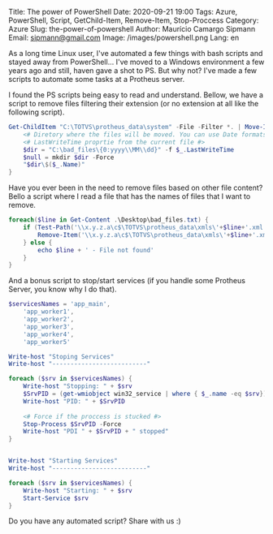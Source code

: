 Title: The power of PowerShell
Date: 2020-09-21 19:00
Tags: Azure, PowerShell, Script, GetChild-Item, Remove-Item, Stop-Proccess
Category: Azure
Slug: the-power-of-powershell
Author: Maurício Camargo Sipmann
Email: sipmann@gmail.com
Image: /images/powershell.png
Lang: en

As a long time Linux user, I've automated a few things with bash scripts and stayed away from PowerShell... I've moved to a Windows environment a few years ago and still, haven gave a shot to PS. But why not? I've made a few scripts to automate some tasks at a Protheus server.

I found the PS scripts being easy to read and understand. Bellow, we have a script to remove files filtering their extension (or no extension at all like the following script). 

```powershell
Get-ChildItem "C:\TOTVS\protheus_data\system" -File -Filter *. | Move-Item -Force -Destination { 
    <# Diretory where the files will be moved. You can use Date formats to help name it #>
    <# LastWriteTime proprtie from the current file #>
    $dir = "C:\bad_files\{0:yyyy\\MM\\dd}" -f $_.LastWriteTime
	$null = mkdir $dir -Force 
	"$dir\$($_.Name)"
}
```

Have you ever been in the need to remove files based on other file content? Bello a script where I read a file that has the names of files that I want to remove. 

```powershell
foreach($line in Get-Content .\Desktop\bad_files.txt) {
    if (Test-Path('\\x.y.z.a\c$\TOTVS\protheus_data\xmls\'+$line+'.xml')) {
        Remove-Item('\\x.y.z.a\c$\TOTVS\protheus_data\xmls\'+$line+'.xml')
    } else {
        echo $line + ' - File not found'
    }
}
```

And a bonus script to stop/start services (if you handle some Protheus Server, you know why I do that).

```powershell
$servicesNames = 'app_main',
	'app_worker1',
	'app_worker2',
	'app_worker3',
	'app_worker4',
	'app_worker5'

Write-host "Stoping Services"
Write-host "--------------------------"

foreach ($srv in $servicesNames) {
	Write-host "Stopping: " + $srv
    $SrvPID = (get-wmiobject win32_service | where { $_.name -eq $srv}).processID
    Write-host "PID: " + $SrvPID
    
    <# Force if the proccess is stucked #>
    Stop-Process $SrvPID -Force
    Write-host "PDI " + $SrvPID + " stopped"
}


Write-host "Starting Services"
Write-host "--------------------------"

foreach ($srv in $servicesNames) {
	Write-host "Starting: " + $srv
    Start-Service $srv
}
```

Do you have any automated script? Share with us :)